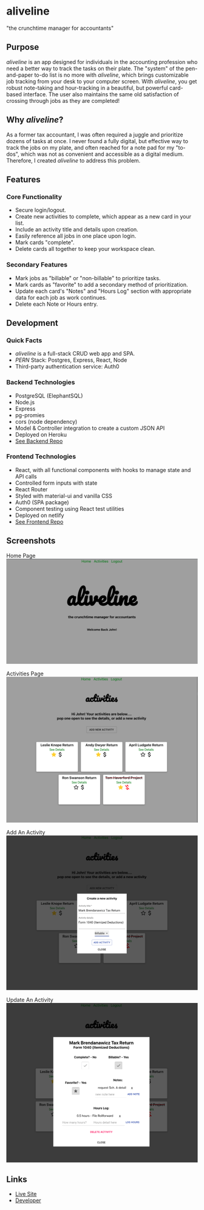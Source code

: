 # aliveline

"the crunchtime manager for accountants"

## Purpose

*aliveline* is an app designed for individuals in the accounting profession who need a better way to track the tasks on their plate. The "system" of the pen-and-paper to-do list is no more with *aliveline*, which brings customizable job tracking from your desk to your computer screen. With *aliveline*, you get robust note-taking and hour-tracking in a beautiful, but powerful card-based interface. The user also maintains the same old satisfaction of crossing through jobs as they are completed!

## Why *aliveline*?

As a former tax accountant, I was often required a juggle and prioritize dozens of tasks at once. I never found a fully digital, but effective way to track the jobs on my plate, and often reached for a note pad for my "to-dos", which was not as convenient and accessible as a digital medium. Therefore, I created *aliveline* to address this problem.

## Features

### Core Functionality

- Secure login/logout.
- Create new activities to complete, which appear as a new card in your list.
- Include an activity title and details upon creation.
- Easily reference all jobs in one place upon login.
- Mark cards "complete".
- Delete cards all together to keep your workspace clean.

### Secondary Features

- Mark jobs as "billable" or "non-billable" to prioritize tasks.
- Mark cards as "favorite" to add a secondary method of prioritization.
- Update each card's "Notes" and "Hours Log" section with appropriate data for each job as work continues.
- Delete each Note or Hours entry.

## Development

### Quick Facts

- *aliveline* is a full-stack CRUD web app and SPA.
- *PERN* Stack: Postgres, Express, React, Node
- Third-party authentication service: Auth0

### Backend Technologies

- PostgreSQL (ElephantSQL)
- Node.js
- Express
- pg-promies
- cors (node dependency)
- Model & Controller integration to create a custom JSON API
- Deployed on Heroku
- [See Backend Repo](https://github.com/john-manack/aliveline-back)

### Frontend Technologies

- React, with all functional components with hooks to manage state and API calls
- Controlled form inputs with state
- React Router
- Styled with material-ui and vanilla CSS
- Auth0 (SPA package)
- Component testing using React test utilities
- Deployed on netlify
- [See Frontend Repo](https://github.com/john-manack/aliveline-front)

## Screenshots

Home Page
![Landing Page](./images/landing.png)

Activities Page
![Activities Page](./images/activities1.png)

Add An Activity
![Add An Activity](./images/add_activity.png)

Update An Activity
![Update and Activity](./images/updates_activity.png)

## Links

- [Live Site](https://aliveline.netlify.app/)
- [Developer](https://www.linkedin.com/in/john-manack/)
